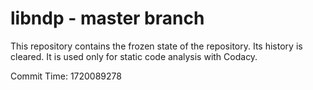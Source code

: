 # libndp - master branch

This repository contains the frozen state of the repository.
Its history is cleared. It is used only for static code
analysis with Codacy.

Commit Time: 1720089278